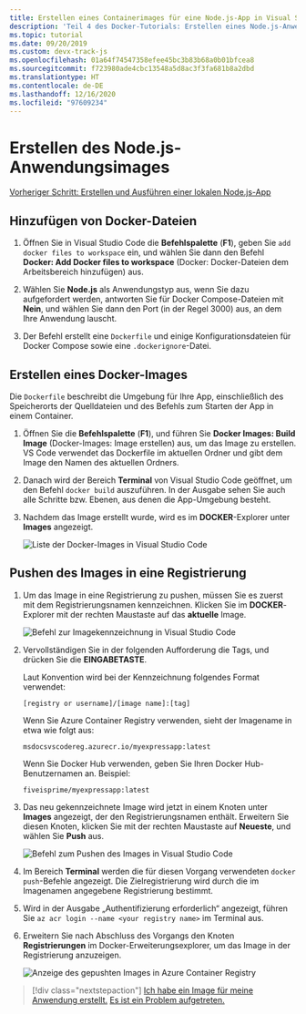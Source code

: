 ```yaml
---
title: Erstellen eines Containerimages für eine Node.js-App in Visual Studio Code
description: 'Teil 4 des Docker-Tutorials: Erstellen eines Node.js-Anwendungsimages'
ms.topic: tutorial
ms.date: 09/20/2019
ms.custom: devx-track-js
ms.openlocfilehash: 01a64f74547358efee45bc3b83b68a0b01bfcea8
ms.sourcegitcommit: f723980ade4cbc13548a5d8ac3f3fa681b8a2dbd
ms.translationtype: HT
ms.contentlocale: de-DE
ms.lasthandoff: 12/16/2020
ms.locfileid: "97609234"
---
```

# <a name="create-your-nodejs-application-image"></a>Erstellen des Node.js-Anwendungsimages

[Vorheriger Schritt: Erstellen und Ausführen einer lokalen Node.js-App](tutorial-vscode-docker-node-03.md)

## <a name="add-docker-files"></a>Hinzufügen von Docker-Dateien

1. Öffnen Sie in Visual Studio Code die **Befehlspalette** (**F1**), geben Sie `add docker files to workspace` ein, und wählen Sie dann den Befehl **Docker: Add Docker files to workspace** (Docker: Docker-Dateien dem Arbeitsbereich hinzufügen) aus.

1. Wählen Sie **Node.js** als Anwendungstyp aus, wenn Sie dazu aufgefordert werden, antworten Sie für Docker Compose-Dateien mit **Nein**, und wählen Sie dann den Port (in der Regel 3000) aus, an dem Ihre Anwendung lauscht.

1. Der Befehl erstellt eine `Dockerfile` und einige Konfigurationsdateien für Docker Compose sowie eine `.dockerignore`-Datei.

## <a name="build-a-docker-image"></a>Erstellen eines Docker-Images

Die `Dockerfile` beschreibt die Umgebung für Ihre App, einschließlich des Speicherorts der Quelldateien und des Befehls zum Starten der App in einem Container.

1. Öffnen Sie die **Befehlspalette** (**F1**), und führen Sie **Docker Images: Build Image** (Docker-Images: Image erstellen) aus, um das Image zu erstellen. VS Code verwendet das Dockerfile im aktuellen Ordner und gibt dem Image den Namen des aktuellen Ordners.

1. Danach wird der Bereich **Terminal** von Visual Studio Code geöffnet, um den Befehl `docker build` auszuführen. In der Ausgabe sehen Sie auch alle Schritte bzw. Ebenen, aus denen die App-Umgebung besteht.

1. Nachdem das Image erstellt wurde, wird es im **DOCKER**-Explorer unter **Images** angezeigt.

    ![Liste der Docker-Images in Visual Studio Code](../../media/deploy-containers/image-list.png)

## <a name="push-the-image-to-a-registry"></a>Pushen des Images in eine Registrierung

1. Um das Image in eine Registrierung zu pushen, müssen Sie es zuerst mit dem Registrierungsnamen kennzeichnen. Klicken Sie im **DOCKER**-Explorer mit der rechten Maustaste auf das **aktuelle** Image.

    ![Befehl zur Imagekennzeichnung in Visual Studio Code](../../media/deploy-containers/tag-command.png)

1. Vervollständigen Sie in der folgenden Aufforderung die Tags, und drücken Sie die **EINGABETASTE**.

    Laut Konvention wird bei der Kennzeichnung folgendes Format verwendet:

    `[registry or username]/[image name]:[tag]`

    Wenn Sie Azure Container Registry verwenden, sieht der Imagename in etwa wie folgt aus:

    `msdocsvscodereg.azurecr.io/myexpressapp:latest`

    Wenn Sie Docker Hub verwenden, geben Sie Ihren Docker Hub-Benutzernamen an. Beispiel:

    `fiveisprime/myexpressapp:latest`

1. Das neu gekennzeichnete Image wird jetzt in einem Knoten unter **Images** angezeigt, der den Registrierungsnamen enthält. Erweitern Sie diesen Knoten, klicken Sie mit der rechten Maustaste auf **Neueste**, und wählen Sie **Push** aus.

    ![Befehl zum Pushen des Images in Visual Studio Code](../../media/deploy-containers/push-command.png)

1. Im Bereich **Terminal** werden die für diesen Vorgang verwendeten `docker push`-Befehle angezeigt. Die Zielregistrierung wird durch die im Imagenamen angegebene Registrierung bestimmt. 

1. Wird in der Ausgabe „Authentifizierung erforderlich“ angezeigt, führen Sie `az acr login --name <your registry name>` im Terminal aus.

1. Erweitern Sie nach Abschluss des Vorgangs den Knoten **Registrierungen** im Docker-Erweiterungsexplorer, um das Image in der Registrierung anzuzeigen.

    ![Anzeige des gepushten Images in Azure Container Registry](../../media/deploy-containers/image-in-acr.png)

> [!div class="nextstepaction"]
> [Ich habe ein Image für meine Anwendung erstellt.](tutorial-vscode-docker-node-05.md) [Es ist ein Problem aufgetreten.](https://www.research.net/r/PWZWZ52?tutorial=docker-extension&step=containerize-app)
